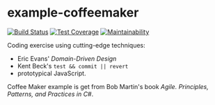 # example-coffeemaker

[![Build Status](https://dl.circleci.com/status-badge/img/gh/macie/example-coffeemaker/tree/master.svg?style=shield)](https://dl.circleci.com/status-badge/redirect/gh/macie/example-coffeemaker/tree/master)
[![Test Coverage](https://api.codeclimate.com/v1/badges/9f958e40b1cfd4eb94ec/test_coverage)](https://codeclimate.com/github/macie/example-coffeemaker/test_coverage)
[![Maintainability](https://api.codeclimate.com/v1/badges/9f958e40b1cfd4eb94ec/maintainability)](https://codeclimate.com/github/macie/example-coffeemaker/maintainability)

Coding exercise using cutting-edge techniques:

- Eric Evans' *Domain-Driven Design*
- Kent Beck's `test && commit || revert`
- prototypical JavaScript.

Coffee Maker example is get from Bob Martin's book *Agile. Principles,
Patterns, and Practices in C#*.
